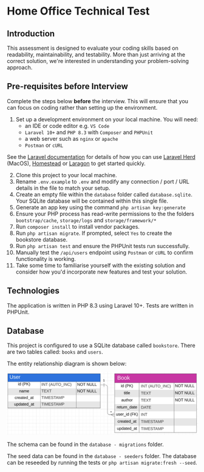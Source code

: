 # Home Office Technical Test

## Introduction

This assessment is designed to evaluate your coding skills based on readability, maintainability, and testability. 
More than just arriving at the correct solution, we're interested in understanding your problem-solving approach.

## Pre-requisites before Interview

Complete the steps below **before** the interview. This will ensure that you can focus on coding rather than setting up the environment.

1. Set up a development environment on your local machine. You will need:
    - an IDE or code editor e.g. `VS Code`
    - `Laravel 10+` and `PHP 8.3` with `Composer` and `PHPUnit`
    - a web server such as `nginx` or `apache`
    - `Postman` or `cURL`

See the [Laravel documentation](https://laravel.com/docs/10.x/installation) for details of how you can use [Laravel Herd](https://herd.laravel.com/) (MacOS), [Homestead](https://laravel.com/docs/10.x/homestead) or [Laragon](https://laragon.org/index.html) to get started quickly.  

2. Clone this project to your local machine.
3. Rename `.env.example` to `.env` and modify any connection / port / URL details in the file to match your setup.
4. Create an empty file within the `database` folder called `database.sqlite`. Your SQLite database will be contained within this single file.
5. Generate an app key using the command `php artisan key:generate`
6. Ensure your PHP process has read-write permissions to the the folders `bootstrap/cache`, `storage/logs` and `storage/framework/*`
7. Run `composer install` to install vendor packages.
8. Run `php artisan migrate`. If prompted, select `Yes` to create the bookstore database. 
9. Run `php artisan test` and ensure the PHPUnit tests run successfully.
10. Manually test the `/api/users` endpoint using `Postman` or `cURL` to confirm functionality is working.
11. Take some time to familiarise yourself with the existing solution and consider how you'd incorporate new features and test your solution.

## Technologies

The application is written in PHP 8.3 using Laravel 10+. Tests are written in PHPUnit.

## Database

This project is configured to use a SQLite database called `bookstore`. 
There are two tables called: `books` and `users`.

The entity relationship diagram is shown below:

![Database ERD](./erd.png)

The schema can be found in the `database - migrations` folder. 

The seed data can be found in the `database - seeders` folder. The database can be reseeded by running the tests or `php artisan migrate:fresh --seed`.

 
